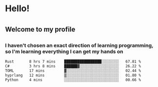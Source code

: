 
<h1>Hello!<h1>
<h2>Welcome to my profile<h2>
<h3>I haven't chosen an exact direction of learning programming, so I'm learning everything I can get my hands on</h3>

<!--START_SECTION:waka-->

```txt
Rust       8 hrs 7 mins    █████████████████░░░░░░░░   67.81 %
C#         3 hrs 8 mins    ██████▓░░░░░░░░░░░░░░░░░░   26.22 %
TOML       17 mins         ▓░░░░░░░░░░░░░░░░░░░░░░░░   02.44 %
hyprlang   12 mins         ▒░░░░░░░░░░░░░░░░░░░░░░░░   01.80 %
Python     4 mins          ░░░░░░░░░░░░░░░░░░░░░░░░░   00.66 %
```

<!--END_SECTION:waka-->
